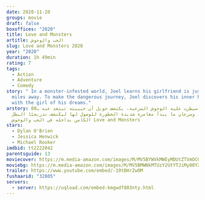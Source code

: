 ```yaml
---
date: 2020-11-20
groups: movie
draft: false
boxoffices: "2020"
title: Love and Monsters
artitle: الحب والوحوش
slug: Love and Monsters 2020
year: "2020"
duration: 1h 49min
rating: 7
tags:
  - Action
  - Adventure
  - Comedy
story: " In a monster-infested world, Joel learns his girlfriend is just 80
  miles away. To make the dangerous journey, Joel discovers his inner hero to be
  with the girl of his dreams."
arstory: في عالم سيطرت عليه الوحوش المرعبة، يكتشف جويل أن حبيبته تبتعد عنه ب80
  ميل، وسرعان ما يبدأ مغامرة شديدة الخطورة للوصول لها ليكتشف تدريجيًا البطل
  الكامن بداخله في الحب والوحوش Love and Monsters
stars:
  - Dylan O'Brien
  - Jessica Henwick
  - Michael Rooker
imdbid: tt2222042
parentsguide: 13
moviecover: https://m.media-amazon.com/images/M/MV5BYWVkMWEyMDUtZTVmOC00MTYxLWE1ZTUtNjk4M2IzMjY2OTIxXkEyXkFqcGdeQXVyMDk5Mzc5MQ@@._V1_FMjpg_UY853_.jpg
moviebg: https://m.media-amazon.com/images/M/MV5BMWNkMTUzY2UtYTJiMy00Y2EyLTkwMTgtMTE5MTFjNWFlNzkxXkEyXkFqcGdeQXVyNDMzNDc4Mg@@._V1_FMjpg_UX1280_.jpg
trailer: https://www.youtube.com/embed/-19tBHrZwOM
fushaarid: "32805"
servers:
  - server: https://uqload.com/embed-kmgwdf803nty.html
---
```

